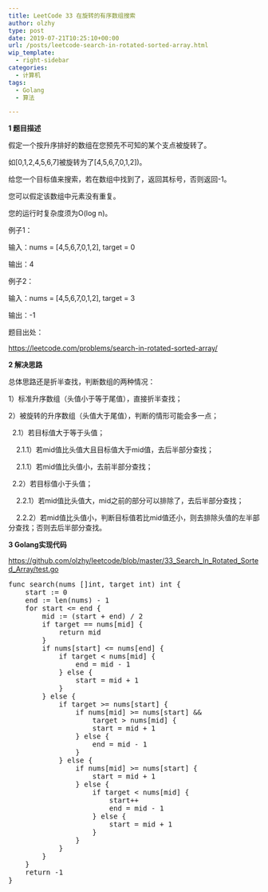 ```yaml
---
title: LeetCode 33 在旋转的有序数组搜索
author: olzhy
type: post
date: 2019-07-21T10:25:10+00:00
url: /posts/leetcode-search-in-rotated-sorted-array.html
wip_template:
  - right-sidebar
categories:
  - 计算机
tags:
  - Golang
  - 算法

---
```

**1 题目描述**
  
假定一个按升序排好的数组在您预先不可知的某个支点被旋转了。
  
如[0,1,2,4,5,6,7]被旋转为了[4,5,6,7,0,1,2])。
  
给您一个目标值来搜索，若在数组中找到了，返回其标号，否则返回-1。
  
您可以假定该数组中元素没有重复。
  
您的运行时复杂度须为O(log n)。

例子1：
  
输入：nums = [4,5,6,7,0,1,2], target = 0
  
输出：4

例子2：
  
输入：nums = [4,5,6,7,0,1,2], target = 3
  
输出：-1

题目出处：
  
<a href="https://leetcode.com/problems/search-in-rotated-sorted-array/" target="_blank" rel="noopener">https://leetcode.com/problems/search-in-rotated-sorted-array/</a>

**2 解决思路**
  
总体思路还是折半查找，判断数组的两种情况：
  
1）标准升序数组（头值小于等于尾值），直接折半查找；
  
2）被旋转的升序数组（头值大于尾值），判断的情形可能会多一点；
  
&nbsp;&nbsp;2.1）若目标值大于等于头值；
  
&nbsp;&nbsp;&nbsp;&nbsp;2.1.1）若mid值比头值大且目标值大于mid值，去后半部分查找；
  
&nbsp;&nbsp;&nbsp;&nbsp;2.1.1）若mid值比头值小，去前半部分查找；
  
&nbsp;&nbsp;2.2）若目标值小于头值；
  
&nbsp;&nbsp;&nbsp;&nbsp;2.2.1）若mid值比头值大，mid之前的部分可以排除了，去后半部分查找；
  
&nbsp;&nbsp;&nbsp;&nbsp;2.2.2）若mid值比头值小，判断目标值若比mid值还小，则去排除头值的左半部分查找；否则去后半部分查找。

**3 Golang实现代码**
  
<a href="https://github.com/olzhy/leetcode/blob/master/33_Search_In_Rotated_Sorted_Array/test.go" target="_blank" rel="noopener">https://github.com/olzhy/leetcode/blob/master/33_Search_In_Rotated_Sorted_Array/test.go</a>

<pre>func search(nums []int, target int) int {
    start := 0
    end := len(nums) - 1
    for start &lt;= end {
        mid := (start + end) / 2
        if target == nums[mid] {
            return mid
        }
        if nums[start] &lt;= nums[end] {
            if target &lt; nums[mid] {
                end = mid - 1
            } else {
                start = mid + 1
            }
        } else {
            if target &gt;= nums[start] {
                if nums[mid] &gt;= nums[start] &&
                    target &gt; nums[mid] {
                    start = mid + 1
                } else {
                    end = mid - 1
                }
            } else {
                if nums[mid] &gt;= nums[start] {
                    start = mid + 1
                } else {
                    if target &lt; nums[mid] {
                        start++
                        end = mid - 1
                    } else {
                        start = mid + 1
                    }
                }
            }
        }
    }
    return -1
}
</pre>